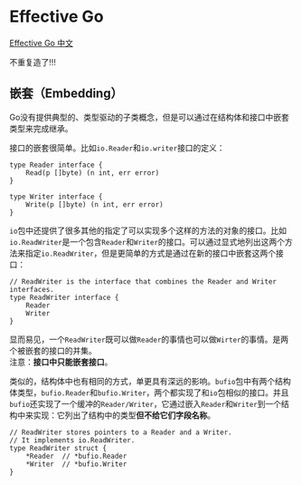 # Effective Go

[Effective Go 中文](https://learnku.com/docs/effective-go/2020/embedded/6248)

不重复造了!!!

## 嵌套（Embedding）

Go没有提供典型的、类型驱动的子类概念，但是可以通过在结构体和接口中嵌套类型来完成继承。

接口的嵌套很简单。比如`io.Reader`和`io.writer`接口的定义：

    type Reader interface {
        Read(p []byte) (n int, err error)
    }

    type Writer interface {
        Write(p []byte) (n int, err error)
    }

`io`包中还提供了很多其他的指定了可以实现多个这样的方法的对象的接口。比如`io.ReadWriter`是一个包含`Reader`和`Writer`的接口。可以通过显式地列出这两个方法来指定`io.ReadWriter`，但是更简单的方式是通过在新的接口中嵌套这两个接口：

    // ReadWriter is the interface that combines the Reader and Writer interfaces.
    type ReadWriter interface {
        Reader
        Writer
    }

显而易见，一个`ReadWriter`既可以做`Reader`的事情也可以做`Wirter`的事情。是两个被嵌套的接口的并集。  
注意：**接口中只能嵌套接口**。

类似的，结构体中也有相同的方式，单更具有深远的影响。`bufio`包中有两个结构体类型，`bufio.Reader`和`bufio.Writer`，两个都实现了和`io`包相似的接口。并且`bufio`还实现了一个缓冲的`Reader/Writer`，它通过嵌入`Reader`和`Writer`到一个结构中来实现：它列出了结构中的类型**但不给它们字段名称**。

    // ReadWriter stores pointers to a Reader and a Writer.
    // It implements io.ReadWriter.
    type ReadWriter struct {
        *Reader  // *bufio.Reader
        *Writer  // *bufio.Writer
    }
